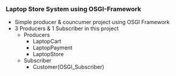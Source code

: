 ### Laptop Store System using OSGI-Framework
* Simple producer & councumer project using OSGI Framework
* 3 Producers & 1 Subscriber in this project
   * Producers
     * LaptopCart
     * LaptopPayment
     * LaptopStore
   * Subscriber
     * Customer(OSGI_Subscriber)
